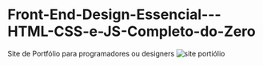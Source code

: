 # Front-End-Design-Essencial---HTML-CSS-e-JS-Completo-do-Zero
Site de Portfólio para programadores ou designers
![site portiólio](https://user-images.githubusercontent.com/96601602/226078237-90a16c45-13ae-4163-bcca-357ede56d8dc.png)
